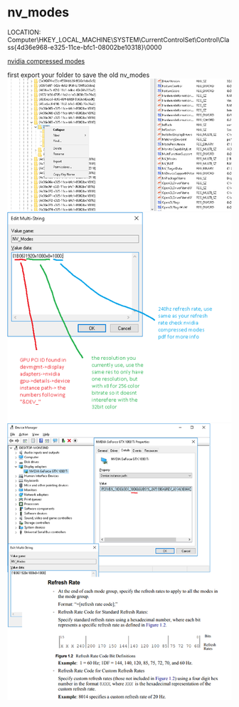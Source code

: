 # nv_modes  
  
LOCATION: Computer\HKEY_LOCAL_MACHINE\SYSTEM\CurrentControlSet\Control\Class\{4d36e968-e325-11ce-bfc1-08002be10318}\0000  


[nvidia compressed modes](https://download.nvidia.com/Windows/43.45/NV_Compress_Modes_Users_Guide_2.1.pdf)  

first export your folder to save the old nv_modes  
![1](https://raw.githubusercontent.com/sunurnuts/nv_modes/main/export.png)  
![a](https://raw.githubusercontent.com/sunurnuts/nv_modes/main/nv_modes_2.png)  
![b](https://raw.githubusercontent.com/sunurnuts/nv_modes/main/nv_modes_pic.png)



